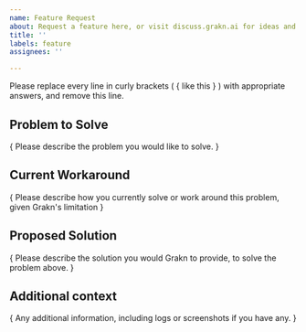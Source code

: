 ```yaml
---
name: Feature Request
about: Request a feature here, or visit discuss.grakn.ai for ideas and questions
title: ''
labels: feature
assignees: ''

---
```


Please replace every line in curly brackets ( { like this } ) with appropriate answers, and remove this line.

## Problem to Solve

{ Please describe the problem you would like to solve. }

## Current Workaround

{ Please describe how you currently solve or work around this problem, given Grakn's limitation }

## Proposed Solution

{ Please describe the solution you would Grakn to provide, to solve the problem above. }

## Additional context

{ Any additional information, including logs or screenshots if you have any. }
